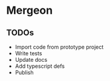 # Mergeon

## TODOs

* Import code from prototype project
* Write tests
* Update docs
* Add typescript defs
* Publish
